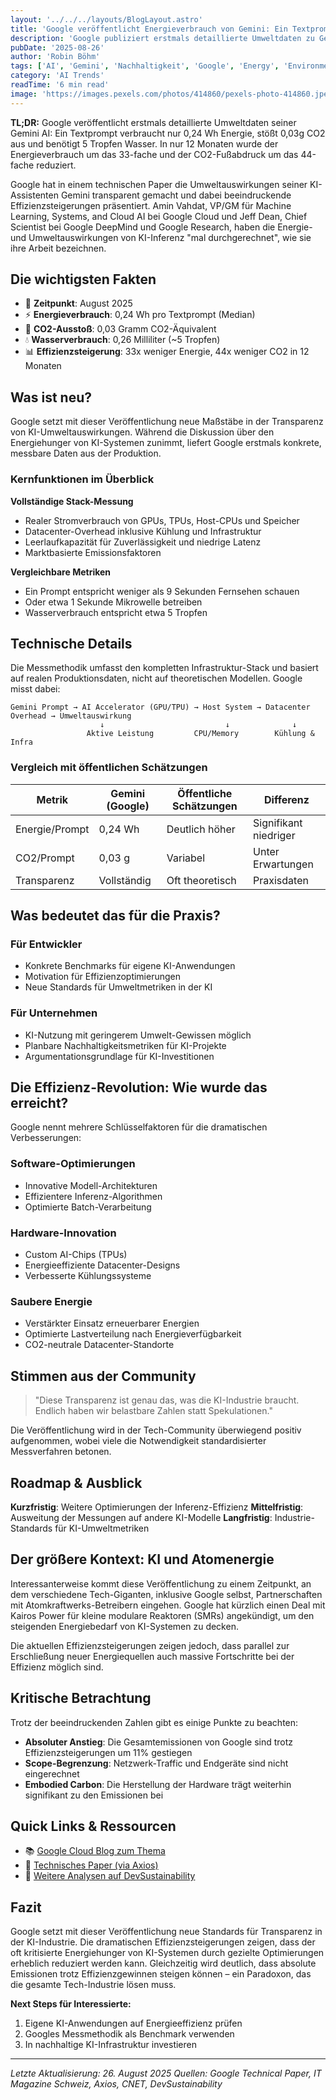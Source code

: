 ```yaml
---
layout: '../../../layouts/BlogLayout.astro'
title: 'Google veröffentlicht Energieverbrauch von Gemini: Ein Textprompt verbraucht weniger Strom als 9 Sekunden TV'
description: 'Google publiziert erstmals detaillierte Umweltdaten zu Gemini: 33-fache Energiereduktion in einem Jahr, nur 0,24 Wh pro Prompt.'
pubDate: '2025-08-26'
author: 'Robin Böhm'
tags: ['AI', 'Gemini', 'Nachhaltigkeit', 'Google', 'Energy', 'Environment']
category: 'AI Trends'
readTime: '6 min read'
image: 'https://images.pexels.com/photos/414860/pexels-photo-414860.jpeg?auto=compress&cs=tinysrgb&w=1200&h=600&dpr=2'
---
```


**TL;DR:** Google veröffentlicht erstmals detaillierte Umweltdaten seiner Gemini AI: Ein Textprompt verbraucht nur 0,24 Wh Energie, stößt 0,03g CO2 aus und benötigt 5 Tropfen Wasser. In nur 12 Monaten wurde der Energieverbrauch um das 33-fache und der CO2-Fußabdruck um das 44-fache reduziert.

Google hat in einem technischen Paper die Umweltauswirkungen seiner KI-Assistenten Gemini transparent gemacht und dabei beeindruckende Effizienzsteigerungen präsentiert. Amin Vahdat, VP/GM für Machine Learning, Systems, and Cloud AI bei Google Cloud und Jeff Dean, Chief Scientist bei Google DeepMind und Google Research, haben die Energie- und Umweltauswirkungen von KI-Inferenz "mal durchgerechnet", wie sie ihre Arbeit bezeichnen.

## Die wichtigsten Fakten

- 📅 **Zeitpunkt**: August 2025
- ⚡ **Energieverbrauch**: 0,24 Wh pro Textprompt (Median)
- 🌱 **CO2-Ausstoß**: 0,03 Gramm CO2-Äquivalent
- 💧 **Wasserverbrauch**: 0,26 Milliliter (~5 Tropfen)
- 📊 **Effizienzsteigerung**: 33x weniger Energie, 44x weniger CO2 in 12 Monaten

## Was ist neu?

Google setzt mit dieser Veröffentlichung neue Maßstäbe in der Transparenz von KI-Umweltauswirkungen. Während die Diskussion über den Energiehunger von KI-Systemen zunimmt, liefert Google erstmals konkrete, messbare Daten aus der Produktion.

### Kernfunktionen im Überblick

**Vollständige Stack-Messung**
- Realer Stromverbrauch von GPUs, TPUs, Host-CPUs und Speicher
- Datacenter-Overhead inklusive Kühlung und Infrastruktur
- Leerlaufkapazität für Zuverlässigkeit und niedrige Latenz
- Marktbasierte Emissionsfaktoren

**Vergleichbare Metriken**
- Ein Prompt entspricht weniger als 9 Sekunden Fernsehen schauen
- Oder etwa 1 Sekunde Mikrowelle betreiben
- Wasserverbrauch entspricht etwa 5 Tropfen

## Technische Details

Die Messmethodik umfasst den kompletten Infrastruktur-Stack und basiert auf realen Produktionsdaten, nicht auf theoretischen Modellen. Google misst dabei:

```
Gemini Prompt → AI Accelerator (GPU/TPU) → Host System → Datacenter Overhead → Umweltauswirkung
                    ↓                           ↓              ↓
                 Aktive Leistung         CPU/Memory        Kühlung & Infra
```

### Vergleich mit öffentlichen Schätzungen

| Metrik | Gemini (Google) | Öffentliche Schätzungen | Differenz |
|---------|-----------------|------------------------|-----------|
| Energie/Prompt | 0,24 Wh | Deutlich höher | Signifikant niedriger |
| CO2/Prompt | 0,03 g | Variabel | Unter Erwartungen |
| Transparenz | Vollständig | Oft theoretisch | Praxisdaten |

## Was bedeutet das für die Praxis?

### Für Entwickler
- Konkrete Benchmarks für eigene KI-Anwendungen
- Motivation für Effizienzoptimierungen
- Neue Standards für Umweltmetriken in der KI

### Für Unternehmen
- KI-Nutzung mit geringerem Umwelt-Gewissen möglich
- Planbare Nachhaltigkeitsmetriken für KI-Projekte
- Argumentationsgrundlage für KI-Investitionen

## Die Effizienz-Revolution: Wie wurde das erreicht?

Google nennt mehrere Schlüsselfaktoren für die dramatischen Verbesserungen:

### Software-Optimierungen
- Innovative Modell-Architekturen
- Effizientere Inferenz-Algorithmen
- Optimierte Batch-Verarbeitung

### Hardware-Innovation
- Custom AI-Chips (TPUs)
- Energieeffiziente Datacenter-Designs
- Verbesserte Kühlungssysteme

### Saubere Energie
- Verstärkter Einsatz erneuerbarer Energien
- Optimierte Lastverteilung nach Energieverfügbarkeit
- CO2-neutrale Datacenter-Standorte

## Stimmen aus der Community

> "Diese Transparenz ist genau das, was die KI-Industrie braucht. Endlich haben wir belastbare Zahlen statt Spekulationen."

Die Veröffentlichung wird in der Tech-Community überwiegend positiv aufgenommen, wobei viele die Notwendigkeit standardisierter Messverfahren betonen.

## Roadmap & Ausblick

**Kurzfristig**: Weitere Optimierungen der Inferenz-Effizienz
**Mittelfristig**: Ausweitung der Messungen auf andere KI-Modelle
**Langfristig**: Industrie-Standards für KI-Umweltmetriken

## Der größere Kontext: KI und Atomenergie

Interessanterweise kommt diese Veröffentlichung zu einem Zeitpunkt, an dem verschiedene Tech-Giganten, inklusive Google selbst, Partnerschaften mit Atomkraftwerks-Betreibern eingehen. Google hat kürzlich einen Deal mit Kairos Power für kleine modulare Reaktoren (SMRs) angekündigt, um den steigenden Energiebedarf von KI-Systemen zu decken.

Die aktuellen Effizienzsteigerungen zeigen jedoch, dass parallel zur Erschließung neuer Energiequellen auch massive Fortschritte bei der Effizienz möglich sind.

## Kritische Betrachtung

Trotz der beeindruckenden Zahlen gibt es einige Punkte zu beachten:

- **Absoluter Anstieg**: Die Gesamtemissionen von Google sind trotz Effizienzsteigerungen um 11% gestiegen
- **Scope-Begrenzung**: Netzwerk-Traffic und Endgeräte sind nicht eingerechnet
- **Embodied Carbon**: Die Herstellung der Hardware trägt weiterhin signifikant zu den Emissionen bei

## Quick Links & Ressourcen

- 📚 [Google Cloud Blog zum Thema](https://cloud.google.com/blog/products/infrastructure/measuring-the-environmental-impact-of-ai-inference)
- 📰 [Technisches Paper (via Axios)](https://www.axios.com/2025/08/21/google-gemini-apps-energy-use-costs)
- 🔬 [Weitere Analysen auf DevSustainability](https://www.devsustainability.com/p/the-environmental-impact-of-google)

## Fazit

Google setzt mit dieser Veröffentlichung neue Standards für Transparenz in der KI-Industrie. Die dramatischen Effizienzsteigerungen zeigen, dass der oft kritisierte Energiehunger von KI-Systemen durch gezielte Optimierungen erheblich reduziert werden kann. Gleichzeitig wird deutlich, dass absolute Emissionen trotz Effizienzgewinnen steigen können – ein Paradoxon, das die gesamte Tech-Industrie lösen muss.

**Next Steps für Interessierte:**
1. Eigene KI-Anwendungen auf Energieeffizienz prüfen
2. Googles Messmethodik als Benchmark verwenden
3. In nachhaltige KI-Infrastruktur investieren

---

*Letzte Aktualisierung: 26. August 2025*
*Quellen: Google Technical Paper, IT Magazine Schweiz, Axios, CNET, DevSustainability*